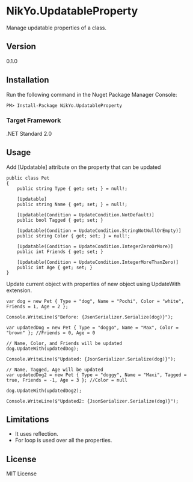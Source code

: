 # NikYo.UpdatableProperty

Manage updatable properties of a class.

## Version

0.1.0

## Installation

Run the following command in the Nuget Package Manager Console:

```
PM> Install-Package NikYo.UpdatableProperty
```

### Target Framework

.NET Standard 2.0

## Usage

Add [Updatable] attribute on the property that can be updated
```
public class Pet
{
    public string Type { get; set; } = null!;
	
    [Updatable]
    public string Name { get; set; } = null!;
    
	[Updatable(Condition = UpdateCondition.NotDefault)]
    public bool Tagged { get; set; }
    
	[Updatable(Condition = UpdateCondition.StringNotNullOrEmpty)]
    public string Color { get; set; } = null!;
    
	[Updatable(Condition = UpdateCondition.IntegerZeroOrMore)]
    public int Friends { get; set; }
    
	[Updatable(Condition = UpdateCondition.IntegerMoreThanZero)]
    public int Age { get; set; }
}
```
Update current object with properties of new object using UpdateWith extension.

```
var dog = new Pet { Type = "dog", Name = "Pochi", Color = "white", Friends = 1, Age = 2 };

Console.WriteLine($"Before: {JsonSerializer.Serialize(dog)}");

var updatedDog = new Pet { Type = "doggo", Name = "Max", Color = "brown" }; //Friends = 0, Age = 0

// Name, Color, and Friends will be updated
dog.UpdateWith(updatedDog);

Console.WriteLine($"Updated: {JsonSerializer.Serialize(dog)}");

// Name, Tagged, Age will be updated
var updatedDog2 = new Pet { Type = "doggy", Name = "Maxi", Tagged = true, Friends = -1, Age = 3 }; //Color = null

dog.UpdateWith(updatedDog2);

Console.WriteLine($"Updated2: {JsonSerializer.Serialize(dog)}");
```

## Limitations

- It uses reflection.
- For loop is used over all the properties.

## License

MIT License